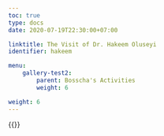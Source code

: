 ```yaml
---
toc: true
type: docs
date: 2020-07-19T22:30:00+07:00

linktitle: The Visit of Dr. Hakeem Oluseyi
identifier: hakeem

menu:
    gallery-test2:
        parent: Bosscha's Activities
        weight: 6

weight: 6
---
```


{{<foldergallery src="hakeem-visit">}}
